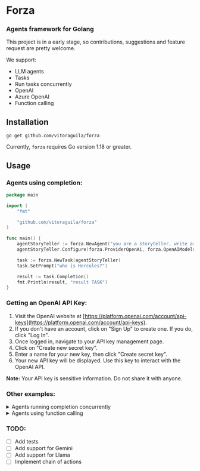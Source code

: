 # Forza

### Agents framework for Golang

This project is in a early stage, so contributions, suggestions and feature request are pretty welcome.

We support: 

* LLM agents
* Tasks
* Run tasks concurrently
* OpenAI
* Azure OpenAI
* Function calling

## Installation

```
go get github.com/vitoraguila/forza
```
Currently, `forza` requires Go version 1.18 or greater.


## Usage

### Agents using completion:

```go
package main

import (
	"fmt"

	"github.com/vitoraguila/forza"
)

func main() {
	agentStoryTeller := forza.NewAgent("you are a storyteller, write as a fairy tale for kids")
	agentStoryTeller.Configure(forza.ProviderOpenAi, forza.OpenAIModels.Gpt35turbo)

	task := forza.NewTask(agentStoryTeller)
	task.SetPrompt("who is Hercules?")

	result := task.Completion()
	fmt.Println(result, "result TASK")
}

```

### Getting an OpenAI API Key:

1. Visit the OpenAI website at [https://platform.openai.com/account/api-keys](https://platform.openai.com/account/api-keys).
2. If you don't have an account, click on "Sign Up" to create one. If you do, click "Log In".
3. Once logged in, navigate to your API key management page.
4. Click on "Create new secret key".
5. Enter a name for your new key, then click "Create secret key".
6. Your new API key will be displayed. Use this key to interact with the OpenAI API.

**Note:** Your API key is sensitive information. Do not share it with anyone.

### Other examples:

<details>
<summary>Agents running completion concurrently</summary>

```go
package main

import (
	"fmt"

	"github.com/vitoraguila/forza"
)

func main() {
	marketAnalystAgent := forza.NewAgent("As the Lead Market Analyst at a premier " +
		"digital marketing firm, you specialize in dissecting " +
		"online business landscapes. Conduct amazing analysis of the products and " +
		"competitors, providing in-depth insights to guide " +
		"marketing strategies.")

	marketAnalystAgent.Configure(forza.ProviderOpenAi, forza.OpenAIModels.Gpt35turbo)

	task1 := forza.NewTask(marketAnalystAgent)
	task1.SetPrompt("Give me a full report about the market of electric cars in the US.")

	contentCreatorAgent := forza.NewAgent("As a Creative Content Creator at a top-tier " +
		"digital marketing agency, you excel in crafting narratives " +
		"that resonate with audiences on social media. " +
		"Your expertise lies in turning marketing strategies " +
		"into engaging stories and visual content that capture " +
		"attention and inspire action.")
	contentCreatorAgent.Configure(forza.ProviderOpenAi, forza.OpenAIModels.Gpt35turbo)

	task2 := forza.NewTask(contentCreatorAgent)
	task2.SetPrompt("Generate a creative social media post for a new line of eco-friendly products.")

	f := forza.NewPipeline()
	f.AddTasks(task1.Completion, task2.Completion)
	result := f.RunConcurrently()

	fmt.Println(result[0], "result TASK1")
	fmt.Println("-----------------")
	fmt.Println(result[1], "result TASK2")
}

```
</details>

<details>
<summary>Agents using function calling</summary>

```go
package main

import (
	"encoding/json"
	"fmt"

	"github.com/vitoraguila/forza"
)

type UserParams struct {
	UserId string `json:"userId" required:"true"`
}

func getUserId(params string) string {
	var UserParams UserParams
	err := json.Unmarshal([]byte(params), &UserParams)
	if err != nil {
		panic(err)
	}

	// place any logic here

	return fmt.Sprintf("The user id is %s", UserParams.UserId)
}

func main() {
	agentSpecialist := forza.NewAgent("You are a specialist to identify userId in the text")
	agentSpecialist.Configure(forza.ProviderOpenAi, forza.OpenAIModels.Gpt35turbo)

	funcCallingParams := forza.FunctionShape{
		"userId": forza.FunctionProps{
			Description: "user id description",
			Required:    true,
		},
	}

	task := forza.NewTask(agentSpecialist)
	task.SetPrompt("My name is robert and my user id is 3434")
	task.SetFunction("get_user_id", "user will provide an userId, identify and get this userId", funcCallingParams, getUserId)
}

```
</details>

### TODO:

- [ ] Add tests
- [ ] Add support for Gemini
- [ ] Add support for Llama
- [ ] Implement chain of actions
